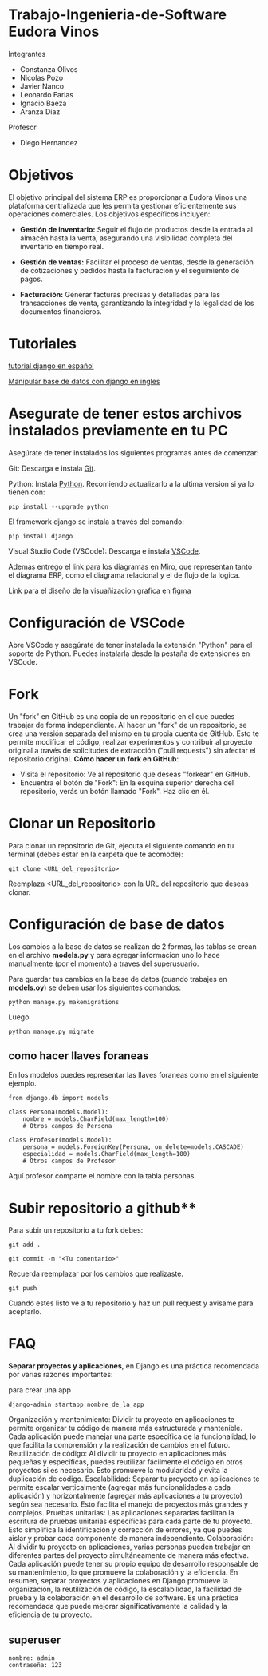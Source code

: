 # Trabajo-Ingenieria-de-Software Eudora Vinos

Integrantes
  * Constanza Olivos
  * Nicolas Pozo
  * Javier Nanco
  * Leonardo Farias
  * Ignacio Baeza
  * Aranza Diaz

Profesor
  * Diego Hernandez

# Objetivos

El objetivo principal del sistema ERP es proporcionar a Eudora Vinos una plataforma centralizada que les permita gestionar eficientemente sus operaciones comerciales. Los objetivos específicos incluyen:

- **Gestión de inventario:** Seguir el flujo de productos desde la entrada al almacén hasta la venta, asegurando una visibilidad completa del inventario en tiempo real.

- **Gestión de ventas:** Facilitar el proceso de ventas, desde la generación de cotizaciones y pedidos hasta la facturación y el seguimiento de pagos.

- **Facturación:** Generar facturas precisas y detalladas para las transacciones de venta, garantizando la integridad y la legalidad de los documentos financieros.

# Tutoriales

[tutorial django en español](https://youtube.com/playlist?list=PL_wRgp7nihyZsEnudJ-XUAEdnOGUojbnn&si=lmIfMRbt3h9VGOOC)

[Manipular base de datos con django en ingles](https://youtube.com/playlist?list=PLCC34OHNcOtoYVT2654KIzait8_eYO_j5&si=VQfLkIDE1sClg27T)

# Asegurate de tener estos archivos instalados previamente en tu PC
Asegúrate de tener instalados los siguientes programas antes de comenzar:

Git: Descarga e instala [Git](git-scm.com).

Python: Instala [Python](python.org). Recomiendo actualizarlo a la ultima version si ya lo tienen con:
```
pip install --upgrade python
```
El framework django se instala a través del comando:
```
pip install django
```
Visual Studio Code (VSCode): Descarga e instala [VSCode](code.visualstudio.com).

Ademas entrego el link para los diagramas en [Miro](https://miro.com/welcomeonboard/SHppTnZjTTdDWFNZRFBIOHhhR3NCNG1mUDhzRTN6M1Uwd2szRldmYmdxa2NzdmJ1alFDdE9idlo5TUdlQnBObnwzNDU4NzY0NTQwMTAxMjMyMjU4fDI=?share_link_id=529325488959), que representan tanto el diagrama ERP, como el diagrama relacional y el de flujo de la logica.

Link para el diseño de la visuañizacion grafica en [figma](https://www.figma.com/design/cpWvZ6CCEcePlhQqiP0nn0/Untitled?t=YFmOn6KdnBKQN3vU-1)

# Configuración de VSCode

Abre VSCode y asegúrate de tener instalada la extensión "Python" para el soporte de Python. Puedes instalarla desde la pestaña de extensiones en VSCode.

# Fork

Un "fork" en GitHub es una copia de un repositorio en el que puedes trabajar de forma independiente. Al hacer un "fork" de un repositorio, se crea una versión separada del mismo en tu propia cuenta de GitHub. Esto te permite modificar el código, realizar experimentos y contribuir al proyecto original a través de solicitudes de extracción ("pull requests") sin afectar el repositorio original.
**Cómo hacer un fork en GitHub**:
 * Visita el repositorio: Ve al repositorio que deseas "forkear" en GitHub.
 * Encuentra el botón de "Fork": En la esquina superior derecha del repositorio, verás un botón llamado "Fork". Haz clic en él.
   
# Clonar un Repositorio
Para clonar un repositorio de Git, ejecuta el siguiente comando en tu terminal (debes estar en la carpeta que te acomode):

```
git clone <URL_del_repositorio>
```
Reemplaza <URL_del_repositorio> con la URL del repositorio que deseas clonar.

# Configuración de base de datos

Los cambios a la base de datos se realizan de 2 formas, las tablas se crean en el archivo **models.py** y para agregar informacion uno lo hace manualmente (por el momento) a traves del superusuario.

Para guardar tus cambios en la base de datos (cuando trabajes en **models.oy**) se deben usar los siguientes comandos:

```
python manage.py makemigrations
```
Luego
```
python manage.py migrate
```

## como hacer llaves foraneas

En los modelos puedes representar las llaves foraneas como en el siguiente ejemplo.

```
from django.db import models

class Persona(models.Model):
    nombre = models.CharField(max_length=100)
    # Otros campos de Persona

class Profesor(models.Model):
    persona = models.ForeignKey(Persona, on_delete=models.CASCADE)
    especialidad = models.CharField(max_length=100)
    # Otros campos de Profesor
```

Aquí profesor comparte el nombre con la tabla personas.

# Subir repositorio a github**

Para subir un repositorio a tu fork debes:

```
git add .
```
```
git commit -m "<Tu comentario>"
```
Recuerda reemplazar <Tu comentario> por los cambios que realizaste.
```
git push
```
Cuando estes listo ve a tu repositorio y haz un pull request y avisame para aceptarlo.

# FAQ

**Separar proyectos y aplicaciones**, en Django es una práctica recomendada por varias razones importantes:

para crear una app
```
django-admin startapp nombre_de_la_app
```
Organización y mantenimiento: Dividir tu proyecto en aplicaciones te permite organizar tu código de manera más estructurada y mantenible. Cada aplicación puede manejar una parte específica de la funcionalidad, lo que facilita la comprensión y la realización de cambios en el futuro.
Reutilización de código: Al dividir tu proyecto en aplicaciones más pequeñas y específicas, puedes reutilizar fácilmente el código en otros proyectos si es necesario. Esto promueve la modularidad y evita la duplicación de código.
Escalabilidad: Separar tu proyecto en aplicaciones te permite escalar verticalmente (agregar más funcionalidades a cada aplicación) y horizontalmente (agregar más aplicaciones a tu proyecto) según sea necesario. Esto facilita el manejo de proyectos más grandes y complejos.
Pruebas unitarias: Las aplicaciones separadas facilitan la escritura de pruebas unitarias específicas para cada parte de tu proyecto. Esto simplifica la identificación y corrección de errores, ya que puedes aislar y probar cada componente de manera independiente.
Colaboración: Al dividir tu proyecto en aplicaciones, varias personas pueden trabajar en diferentes partes del proyecto simultáneamente de manera más efectiva. Cada aplicación puede tener su propio equipo de desarrollo responsable de su mantenimiento, lo que promueve la colaboración y la eficiencia.
En resumen, separar proyectos y aplicaciones en Django promueve la organización, la reutilización de código, la escalabilidad, la facilidad de prueba y la colaboración en el desarrollo de software. Es una práctica recomendada que puede mejorar significativamente la calidad y la eficiencia de tu proyecto.

## superuser

```
nombre: admin
contraseña: 123
```

